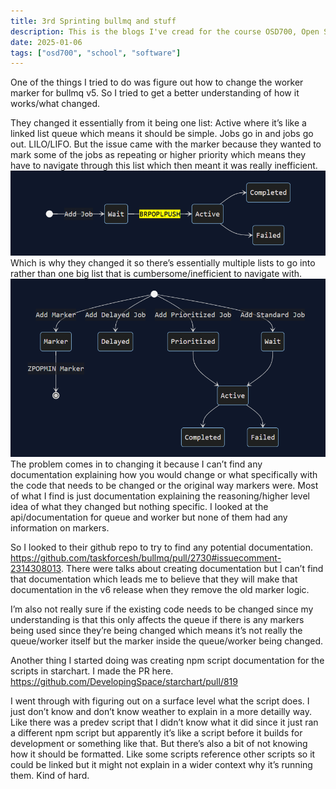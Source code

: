 ```yaml
---
title: 3rd Sprinting bullmq and stuff
description: This is the blogs I've cread for the course OSD700, Open Source Development 700.
date: 2025-01-06
tags: ["osd700", "school", "software"]
---
```


One of the things I tried to do was figure out how to change the worker marker for bullmq v5. So I tried to get a better understanding of how it works/what changed.

They changed it essentially from it being one list: Active where it’s like a linked list queue which means it should be simple. Jobs go in and jobs go out. LILO/LIFO. But the issue came with the marker because they wanted to mark some of the jobs as repeating or higher priority which means they have to navigate through this list which then meant it was really inefficient.
![Bullmq Linked list queue](unnamed.png)
Which is why they changed it so there’s essentially multiple lists to go into rather than one big list that is cumbersome/inefficient to navigate with.
![Bullmq updated linked list queue](unnamed-1.png)
The problem comes in to changing it because I can’t find any documentation explaining how you would change or what specifically with the code that needs to be changed or the original way markers were. Most of what I find is just documentation explaining the reasoning/higher level idea of what they changed but nothing specific. I looked at the api/documentation for queue and worker but none of them had any information on markers.

So I looked to their github repo to try to find any potential documentation. https://github.com/taskforcesh/bullmq/pull/2730#issuecomment-2314308013. There were talks about creating documentation but I can’t find that documentation which leads me to believe that they will make that documentation in the v6 release when they remove the old marker logic.

I’m also not really sure if the existing code needs to be changed since my understanding is that this only affects the queue if there is any markers being used since they’re being changed which means it’s not really the queue/worker itself but the marker inside the queue/worker being changed.

Another thing I started doing was creating npm script documentation for the scripts in starchart. I made the PR here. https://github.com/DevelopingSpace/starchart/pull/819

I went through with figuring out on a surface level what the script does. I just don’t know and don’t know weather to explain in a more detailly way. Like there was a predev script that I didn’t know what it did since it just ran a different npm script but apparently it’s like a script before it builds for development or something like that. But there’s also a bit of not knowing how it should be formatted. Like some scripts reference other scripts so it could be linked but it might not explain in a wider context why it’s running them. Kind of hard.
